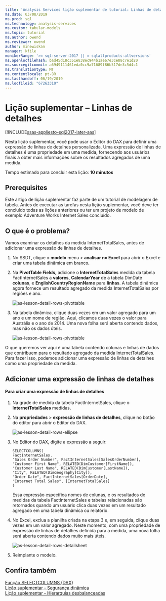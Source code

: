 ```yaml
---
title: 'Analysis Services lição suplementar de tutorial: Linhas de detalhes | Microsoft Docs'
ms.date: 03/08/2019
ms.prod: sql
ms.technology: analysis-services
ms.custom: tabular-models
ms.topic: tutorial
ms.author: owend
ms.reviewer: owend
author: minewiskan
manager: kfile
monikerRange: '>= sql-server-2017 || = sqlallproducts-allversions'
ms.openlocfilehash: bad45d18c351e838ec944b1ae67e3ce88c7e1d20
ms.sourcegitcommit: a6949111461eda0cc9a71689f86b517de3c5d4c1
ms.translationtype: MT
ms.contentlocale: pt-BR
ms.lasthandoff: 06/19/2019
ms.locfileid: "67263310"
---
```

# <a name="supplemental-lesson---detail-rows"></a>Lição suplementar – Linhas de detalhes

[!INCLUDE[ssas-appliesto-sql2017-later-aas](../../includes/ssas-appliesto-sql2017-later-aas.md)]

Nesta lição suplementar, você pode usar o Editor do DAX para definir uma expressão de linhas de detalhes personalizada. Uma expressão de linhas de detalhes é uma propriedade em uma medida, fornecendo aos usuários finais a obter mais informações sobre os resultados agregados de uma medida. 
  
Tempo estimado para concluir esta lição: **10 minutos**  
  
## <a name="prerequisites"></a>Prerequisites  

Este artigo de lição suplementar faz parte de um tutorial de modelagem de tabela. Antes de executar as tarefas nesta lição suplementar, você deve ter concluído todas as lições anteriores ou ter um projeto de modelo de exemplo Adventure Works Internet Sales concluído.  
  
## <a name="whats-the-issue"></a>O que é o problema?

Vamos examinar os detalhes da medida InternetTotalSales, antes de adicionar uma expressão de linhas de detalhes.

1.  No SSDT, clique o **modelo** menu > **analisar no Excel** para abrir o Excel e criar uma tabela dinâmica em branco.
  
2.  Na **PivotTable Fields**, adicione o **InternetTotalSales** medida da tabela FactInternetSales a **valores**, **CalendarYear** de a tabela DimDate **colunas**, e **EnglishCountryRegionName** para **linhas**. A tabela dinâmica agora fornece um resultado agregado da medida InternetTotalSales por regiões e ano. 

    ![as-lesson-detail-rows-pivottable](../tutorial-tabular-1400/media/as-lesson-detail-rows-pivottable.png)

3. Na tabela dinâmica, clique duas vezes em um valor agregado para um ano e um nome de região. Aqui, clicamos duas vezes o valor para Austrália e o ano de 2014. Uma nova folha será aberta contendo dados, mas não os dados úteis.

    ![as-lesson-detail-rows-pivottable](../tutorial-tabular-1400/media/as-lesson-detail-rows-sheet.png)
  
O que queremos ver aqui é uma tabela contendo colunas e linhas de dados que contribuem para o resultado agregado da medida InternetTotalSales. Para fazer isso, podemos adicionar uma expressão de linhas de detalhes como uma propriedade da medida.

## <a name="add-a-detail-rows-expression"></a>Adicionar uma expressão de linhas de detalhes

#### <a name="to-create-a-detail-rows-expression"></a>Para criar uma expressão de linhas de detalhes 
  
1. Na grade de medida da tabela FactInternetSales, clique o **InternetTotalSales** medidas. 

2. Na **propriedades** > **expressão de linhas de detalhes**, clique no botão do editor para abrir o Editor do DAX.

    ![as-lesson-detail-rows-ellipse](../tutorial-tabular-1400/media/as-lesson-detail-rows-ellipse.png)

3. No Editor do DAX, digite a expressão a seguir:

    ```
    SELECTCOLUMNS(
    FactInternetSales,
    "Sales Order Number", FactInternetSales[SalesOrderNumber],
    "Customer First Name", RELATED(DimCustomer[FirstName]),
    "Customer Last Name", RELATED(DimCustomer[LastName]),
    "City", RELATED(DimGeography[City]),
    "Order Date", FactInternetSales[OrderDate],
    "Internet Total Sales", [InternetTotalSales]
    )

    ```

    Essa expressão especifica nomes de colunas, e os resultados de medidas da tabela FactInternetSales e tabelas relacionadas são retornados quando um usuário clica duas vezes em um resultado agregado em uma tabela dinâmica ou relatório.

4. No Excel, exclua a planilha criada na etapa 3 e, em seguida, clique duas vezes em um valor agregado. Neste momento, com uma propriedade de expressão de linhas de detalhes definida para a medida, uma nova folha será aberta contendo dados muito mais úteis.

    ![as-lesson-detail-rows-detailsheet](../tutorial-tabular-1400/media/as-lesson-detail-rows-detailsheet.png)

5. Reimplante o modelo.

  
## <a name="see-also"></a>Confira também  

[Função SELECTCOLUMNS (DAX)](/dax/selectcolumns-function-dax)  
[Lição suplementar - Segurança dinâmica](../tutorial-tabular-1400/as-supplemental-lesson-dynamic-security.md)  
[Lição suplementar - Hierarquias desbalanceadas](../tutorial-tabular-1400/as-supplemental-lesson-ragged-hierarchies.md)  
